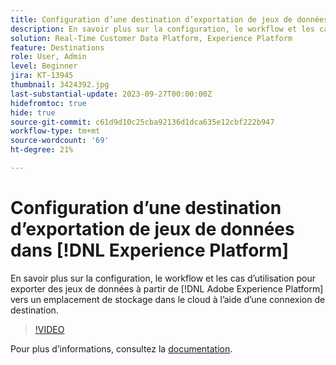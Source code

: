 ```yaml
---
title: Configuration d’une destination d’exportation de jeux de données dans [!DNL Experience Platform]
description: En savoir plus sur la configuration, le workflow et les cas d’utilisation pour exporter des jeux de données à partir de [!DNL Adobe Experience Platform] vers un emplacement de stockage dans le cloud à l’aide d’une connexion de destination.
solution: Real-Time Customer Data Platform, Experience Platform
feature: Destinations
role: User, Admin
level: Beginner
jira: KT-13945
thumbnail: 3424392.jpg
last-substantial-update: 2023-09-27T00:00:00Z
hidefromtoc: true
hide: true
source-git-commit: c61d9d10c25cba92136d1dca635e12cbf222b947
workflow-type: tm+mt
source-wordcount: '69'
ht-degree: 21%

---
```


# Configuration d’une destination d’exportation de jeux de données dans [!DNL Experience Platform]

En savoir plus sur la configuration, le workflow et les cas d’utilisation pour exporter des jeux de données à partir de [!DNL Adobe Experience Platform] vers un emplacement de stockage dans le cloud à l’aide d’une connexion de destination.

>[!VIDEO](https://video.tv.adobe.com/v/3424392/?quality=12&learn=on)

Pour plus dʼinformations, consultez la [documentation](https://experienceleague.adobe.com/docs/experience-platform/destinations/ui/activate/export-datasets.html?lang=fr).
